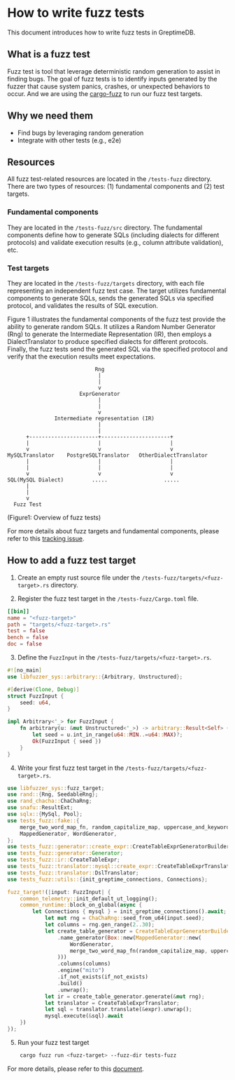 # How to write fuzz tests

This document introduces how to write fuzz tests in GreptimeDB.

## What is a fuzz test
Fuzz test is tool that leverage deterministic random generation to assist in finding bugs. The goal of fuzz tests is to identify inputs generated by the fuzzer that cause system panics, crashes, or unexpected behaviors to occur. And we are using the [cargo-fuzz](https://github.com/rust-fuzz/cargo-fuzz) to run our fuzz test targets.

## Why we need them
- Find bugs by leveraging random generation
- Integrate with other tests (e.g., e2e)

## Resources
All fuzz test-related resources are located in the `/tests-fuzz` directory.
There are two types of resources: (1) fundamental components and (2) test targets.

### Fundamental components
They are located in the `/tests-fuzz/src` directory. The fundamental components define how to generate SQLs (including dialects for different protocols) and validate execution results (e.g., column attribute validation), etc.

### Test targets
They are located in the `/tests-fuzz/targets` directory, with each file representing an independent fuzz test case. The target utilizes fundamental components to generate SQLs, sends the generated SQLs via specified protocol, and validates the results of SQL execution.

Figure 1 illustrates the fundamental components of the fuzz test provide the ability to generate random SQLs. It utilizes a Random Number Generator (Rng) to generate the Intermediate Representation (IR), then employs a DialectTranslator to produce specified dialects for different protocols. Finally, the fuzz tests send the generated SQL via the specified protocol and verify that the execution results meet expectations.
```
                            Rng
                             |
                             |
                             v
                       ExprGenerator
                             |
                             |
                             v
               Intermediate representation (IR)
                             |
                             |
      +----------------------+----------------------+
      |                      |                      |
      v                      v                      v
MySQLTranslator    PostgreSQLTranslator   OtherDialectTranslator
      |                      |                      |
      |                      |                      |
      v                      v                      v
SQL(MySQL Dialect)         .....                  .....
      |
      |
      v
  Fuzz Test

```
(Figure1: Overview of fuzz tests)

For more details about fuzz targets and fundamental components, please refer to this [tracking issue](https://github.com/GreptimeTeam/greptimedb/issues/3174).

## How to add a fuzz test target

1. Create an empty rust source file under the `/tests-fuzz/targets/<fuzz-target>.rs` directory.

2. Register the fuzz test target in the `/tests-fuzz/Cargo.toml` file.

```toml
[[bin]]
name = "<fuzz-target>"
path = "targets/<fuzz-target>.rs"
test = false
bench = false
doc = false
```

3. Define the `FuzzInput` in the `/tests-fuzz/targets/<fuzz-target>.rs`.

```rust
#![no_main]
use libfuzzer_sys::arbitrary::{Arbitrary, Unstructured};

#[derive(Clone, Debug)]
struct FuzzInput {
    seed: u64,
}

impl Arbitrary<'_> for FuzzInput {
    fn arbitrary(u: &mut Unstructured<'_>) -> arbitrary::Result<Self> {
        let seed = u.int_in_range(u64::MIN..=u64::MAX)?;
        Ok(FuzzInput { seed })
    }
}
```

4. Write your first fuzz test target in the `/tests-fuzz/targets/<fuzz-target>.rs`.

```rust
use libfuzzer_sys::fuzz_target;
use rand::{Rng, SeedableRng};
use rand_chacha::ChaChaRng;
use snafu::ResultExt;
use sqlx::{MySql, Pool};
use tests_fuzz::fake::{
    merge_two_word_map_fn, random_capitalize_map, uppercase_and_keyword_backtick_map,
    MappedGenerator, WordGenerator,
};
use tests_fuzz::generator::create_expr::CreateTableExprGeneratorBuilder;
use tests_fuzz::generator::Generator;
use tests_fuzz::ir::CreateTableExpr;
use tests_fuzz::translator::mysql::create_expr::CreateTableExprTranslator;
use tests_fuzz::translator::DslTranslator;
use tests_fuzz::utils::{init_greptime_connections, Connections};

fuzz_target!(|input: FuzzInput| {
    common_telemetry::init_default_ut_logging();
    common_runtime::block_on_global(async {
        let Connections { mysql } = init_greptime_connections().await;
            let mut rng = ChaChaRng::seed_from_u64(input.seed);
            let columns = rng.gen_range(2..30);
            let create_table_generator = CreateTableExprGeneratorBuilder::default()
                .name_generator(Box::new(MappedGenerator::new(
                    WordGenerator,
                    merge_two_word_map_fn(random_capitalize_map, uppercase_and_keyword_backtick_map),
                )))
                .columns(columns)
                .engine("mito")
                .if_not_exists(if_not_exists)
                .build()
                .unwrap();
            let ir = create_table_generator.generate(&mut rng);
            let translator = CreateTableExprTranslator;
            let sql = translator.translate(&expr).unwrap();
            mysql.execute(&sql).await
    })
});
```

5. Run your fuzz test target

```bash
    cargo fuzz run <fuzz-target> --fuzz-dir tests-fuzz
```

For more details, please refer to this [document](/tests-fuzz/README.md).
